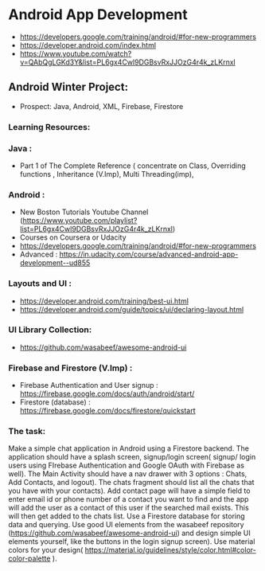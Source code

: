 # Android App Development

- https://developers.google.com/training/android/#for-new-programmers
- https://developer.android.com/index.html
- https://www.youtube.com/watch?v=QAbQgLGKd3Y&list=PL6gx4Cwl9DGBsvRxJJOzG4r4k_zLKrnxl

## Android Winter Project:
- Prospect: Java, Android, XML, Firebase, Firestore
### Learning Resources:
### Java :
 - Part 1 of The Complete Reference ( concentrate on Class, Overriding functions , Inheritance (V.Imp), Multi Threading(imp),
### Android :
- New Boston Tutorials Youtube Channel (https://www.youtube.com/playlist?list=PL6gx4Cwl9DGBsvRxJJOzG4r4k_zLKrnxl)
- Courses on Coursera or Udacity
- https://developers.google.com/training/android/#for-new-programmers
- Advanced : https://in.udacity.com/course/advanced-android-app-development--ud855
### Layouts and UI :
- https://developer.android.com/training/best-ui.html
- https://developer.android.com/guide/topics/ui/declaring-layout.html
### UI Library Collection:
- https://github.com/wasabeef/awesome-android-ui
### Firebase and Firestore (V.Imp) :
- Firebase Authentication and User signup : https://firebase.google.com/docs/auth/android/start/
- Firestore (database) : https://firebase.google.com/docs/firestore/quickstart
### The task:
Make a simple chat application in Android using a Firestore backend. The application should have a splash screen, signup/login screen( signup/ login users using FIrebase Authentication and Google OAuth with Firebase as well). The Main Activity
should have a nav drawer with 3 options : Chats, Add Contacts, and logout). The chats fragment should list all the chats that you have with your contacts). Add contact page will have a simple field to enter email id or phone number of a contact you want to find and the app will add the user as a contact of this user if the searched mail exists. This will then get added to the chats list.
Use a Firestore database for storing data and querying. Use good UI elements from the wasabeef repository (https://github.com/wasabeef/awesome-android-ui) and design simple UI elements yourself, like the buttons in the login signup screen). Use material colors for your design( https://material.io/guidelines/style/color.html#color-color-palette ).

